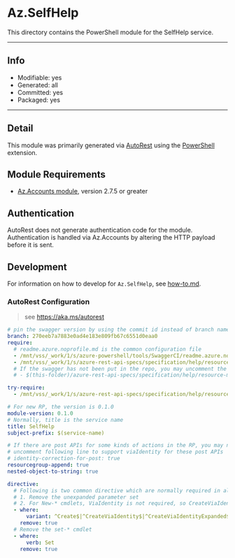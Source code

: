 <!-- region Generated -->
# Az.SelfHelp
This directory contains the PowerShell module for the SelfHelp service.

---

## Info
- Modifiable: yes
- Generated: all
- Committed: yes
- Packaged: yes

---
## Detail
This module was primarily generated via [AutoRest](https://github.com/Azure/autorest) using the [PowerShell](https://github.com/Azure/autorest.powershell) extension.

## Module Requirements
- [Az.Accounts module](https://www.powershellgallery.com/packages/Az.Accounts/), version 2.7.5 or greater

## Authentication
AutoRest does not generate authentication code for the module. Authentication is handled via Az.Accounts by altering the HTTP payload before it is sent.

## Development
For information on how to develop for `Az.SelfHelp`, see [how-to.md](how-to.md).
<!-- endregion -->

### AutoRest Configuration

> see https://aka.ms/autorest

```yaml
# pin the swagger version by using the commit id instead of branch name
branch: 270eeb7a7883e0ad4e183e809fb67c6551d0eaa0
require:
  # readme.azure.noprofile.md is the common configuration file
  - /mnt/vss/_work/1/s/azure-powershell/tools/SwaggerCI/readme.azure.noprofile.md
  - /mnt/vss/_work/1/s/azure-rest-api-specs/specification/help/resource-manager/readme.md
  # If the swagger has not been put in the repo, you may uncomment the following line and refer to it locally
  # - $(this-folder)/azure-rest-api-specs/specification/help/resource-manager/readme.md

try-require:
  - /mnt/vss/_work/1/s/azure-rest-api-specs/specification/help/resource-manager/readme.powershell.md

# For new RP, the version is 0.1.0
module-version: 0.1.0
# Normally, title is the service name
title: SelfHelp
subject-prefix: $(service-name)

# If there are post APIs for some kinds of actions in the RP, you may need to
# uncomment following line to support viaIdentity for these post APIs
# identity-correction-for-post: true
resourcegroup-append: true
nested-object-to-string: true

directive:
  # Following is two common directive which are normally required in all the RPs
  # 1. Remove the unexpanded parameter set
  # 2. For New-* cmdlets, ViaIdentity is not required, so CreateViaIdentityExpanded is removed as well
  - where:
      variant: ^Create$|^CreateViaIdentity$|^CreateViaIdentityExpanded$|^Update$|^UpdateViaIdentity$
    remove: true
  # Remove the set-* cmdlet
  - where:
      verb: Set
    remove: true
```

